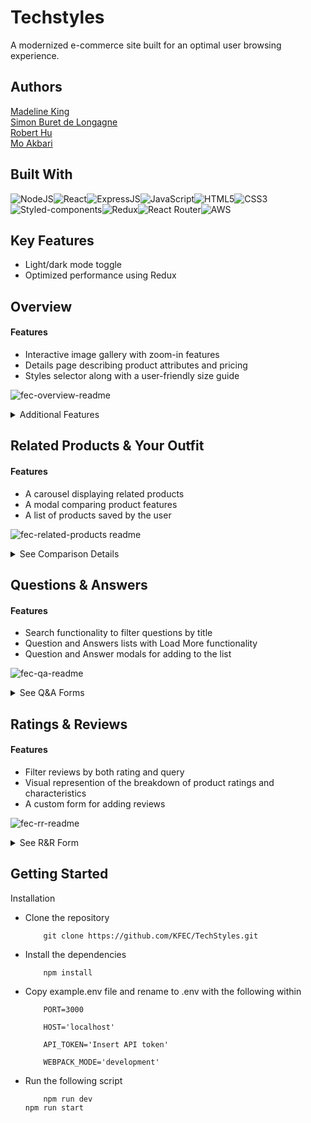# Techstyles

A modernized e-commerce site built for an optimal user browsing experience.

## Authors

[Madeline King](https://www.github.com/maddieking02)\
[Simon Buret de Longagne](https://www.github.com/SimonBdeL)\
[Robert Hu](https://www.github.com/LeBob007)\
[Mo Akbari](https://www.github.com/akbarimo)

## Built With
![NodeJS](https://img.shields.io/badge/Node.js-43853D?style=for-the-badge&logo=node.js&logoColor=white)![React](https://img.shields.io/badge/React-20232A?style=for-the-badge&logo=react&logoColor=61DAFB)![ExpressJS](https://img.shields.io/badge/Express.js-404D59?style=for-the-badge)![JavaScript](https://img.shields.io/badge/JavaScript-323330?style=for-the-badge&logo=javascript&logoColor=F7DF1E)![HTML5](https://img.shields.io/badge/HTML5-E34F26?style=for-the-badge&logo=html5&logoColor=white)![CSS3](https://img.shields.io/badge/CSS3-1572B6?style=for-the-badge&logo=css3&logoColor=white)![Styled-components](https://img.shields.io/badge/styled--components-DB7093?style=for-the-badge&logo=styled-components&logoColor=white)![Redux](https://img.shields.io/badge/Redux-593D88?style=for-the-badge&logo=redux&logoColor=white)![React Router](https://img.shields.io/badge/React_Router-CA4245?style=for-the-badge&logo=react-router&logoColor=white)![AWS](https://img.shields.io/badge/Amazon_AWS-232F3E?style=for-the-badge&logo=amazon-aws&logoColor=white)

## Key Features
- Light/dark mode toggle
- Optimized performance using Redux

## Overview
#### Features
- Interactive image gallery with zoom-in features
- Details page describing product attributes and pricing
- Styles selector along with a user-friendly size guide

![fec-overview-readme](https://user-images.githubusercontent.com/106297124/208506471-d7e17ca2-3b99-4c99-9c5b-2db417800de1.png)

<details>
    <summary>Additional Features</summary>
	<ul>
		<li>Social media sharing ability</li>
		<li>Checkout cart for product purchases</li>
	</ul>
	
	
![fec-cart-readme](https://user-images.githubusercontent.com/106297124/208507697-c684493c-0899-4e74-bf68-2bb1635b1fb8.png)
	
	
</details>

## Related Products & Your Outfit
#### Features
- A carousel displaying related products
- A modal comparing product features
- A list of products saved by the user

<!-- ![Screen Shot 2022-12-17 at 10 25 08 AM](https://user-images.githubusercontent.com/99362878/208256244-13415a39-0f66-4800-80e8-dc473dfce959.png) -->
![fec-related-products readme](https://user-images.githubusercontent.com/106297124/208510501-ae2786f9-33c6-4861-a5d9-7965c89b22f5.png)

<details>
    <summary>See Comparison Details</summary>
	
	
![Screen Shot 2022-12-17 at 10 26 06 AM](https://user-images.githubusercontent.com/99362878/208256245-965a0942-026c-4fcc-9fb6-d99c5b242f65.png)
	
	
</details>

## Questions & Answers
#### Features
- Search functionality to filter questions by title
- Question and Answers lists with Load More functionality
- Question and Answer modals for adding to the list

<!-- ![Questions and Answers](https://user-images.githubusercontent.com/52551319/208265749-aa075175-c951-4d29-bf6d-26f5789e94db.png) -->
![fec-qa-readme](https://user-images.githubusercontent.com/106297124/208510609-244cfc80-1e29-4884-a6cf-00f5ff014afd.png)
<!-- ![qaforms](https://user-images.githubusercontent.com/52551319/208266127-5a313e33-37d7-4804-a53f-1541c13b101b.png) -->

<details>
    <summary>See Q&A Forms</summary>
	
	
![fec-qa-forms-readme](https://user-images.githubusercontent.com/106297124/208513128-e0b8570a-50a1-45b2-8ce3-60275610ee67.png)

	
</details>


## Ratings & Reviews
#### Features
- Filter reviews by both rating and query
- Visual represention of the breakdown of product ratings and characteristics
- A custom form for adding reviews


![fec-rr-readme](https://user-images.githubusercontent.com/106297124/208514439-aa206fda-aedb-473b-84d2-7d7ad32e8516.png)


<details>
    <summary>See R&R Form</summary>
	
	
![fec-rr-form-readme](https://user-images.githubusercontent.com/106297124/208514913-6194587f-4a35-4c23-ae6c-43cf25fa522d.png)

	
</details>


## Getting Started

Installation
- Clone the repository
    ```
        git clone https://github.com/KFEC/TechStyles.git
    ```
- Install the dependencies
    ```
        npm install
    ```
- Copy example.env file and rename to .env with the following within
    ```
        PORT=3000

        HOST='localhost'

        API_TOKEN='Insert API token'

        WEBPACK_MODE='development'
    ```
- Run the following script
    ```
        npm run dev
	npm run start
    ```
